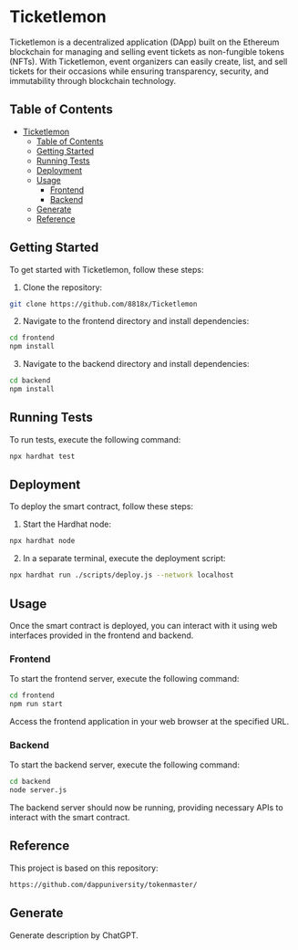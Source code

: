 # Ticketlemon

Ticketlemon is a decentralized application (DApp) built on the Ethereum blockchain for managing and selling event tickets as non-fungible tokens (NFTs). With Ticketlemon, event organizers can easily create, list, and sell tickets for their occasions while ensuring transparency, security, and immutability through blockchain technology.

## Table of Contents
- [Ticketlemon](#ticketlemon)
  - [Table of Contents](#table-of-contents)
  - [Getting Started](#getting-started)
  - [Running Tests](#running-tests)
  - [Deployment](#deployment)
  - [Usage](#usage)
    - [Frontend](#frontend)
    - [Backend](#backend)
  - [Generate](#generate)
  - [Reference](#reference)

## Getting Started

To get started with Ticketlemon, follow these steps:

1. Clone the repository:
```bash
git clone https://github.com/8818x/Ticketlemon
```

2. Navigate to the frontend directory and install dependencies:
```bash
cd frontend
npm install
```

3. Navigate to the backend directory and install dependencies:
```bash
cd backend
npm install
```

## Running Tests

To run tests, execute the following command:
```bash
npx hardhat test
```


## Deployment

To deploy the smart contract, follow these steps:

1. Start the Hardhat node:
```bash
npx hardhat node
```

2. In a separate terminal, execute the deployment script:
```bash
npx hardhat run ./scripts/deploy.js --network localhost
```

## Usage

Once the smart contract is deployed, you can interact with it using web interfaces provided in the frontend and backend.

### Frontend

To start the frontend server, execute the following command:
```bash
cd frontend
npm run start
```

Access the frontend application in your web browser at the specified URL.

### Backend

To start the backend server, execute the following command:
```bash
cd backend
node server.js
```

The backend server should now be running, providing necessary APIs to interact with the smart contract.

## Reference

This project is based on this repository:
```bash
https://github.com/dappuniversity/tokenmaster/
```

## Generate

Generate description by ChatGPT.

